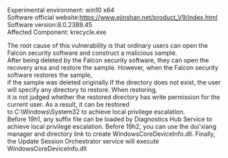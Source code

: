 Experimental environment: win10 x64    
Software official website:https://www.ejinshan.net/product_V9/index.html   
Software version:8.0.2389.45     
Affected Component: krecycle.exe   
 
The root cause of this vulnerability is that ordinary users can open the Falcon security software and construct a malicious sample.  
After being deleted by the Falcon security software, they can open the recovery area and restore the sample. However, when the Falcon security software restores the sample,  
if the sample was deleted originally If the directory does not exist, the user will specify any directory to restore. When restoring,     
it is not judged whether the restored directory has write permission for the current user. As a result, it can be restored     
to C:\Windows\System32 to achieve local privilege escalation.  
Before 19h1, any suffix file can be loaded by Diagnostics Hub Service to achieve local privilege escalation.
Before 19h2, you can use the dui'xiang manager and directory link to create WindowsCoreDeviceInfo.dll. Finally, the Update Session Orchestrator service will execute WindowsCoreDeviceInfo.dll
